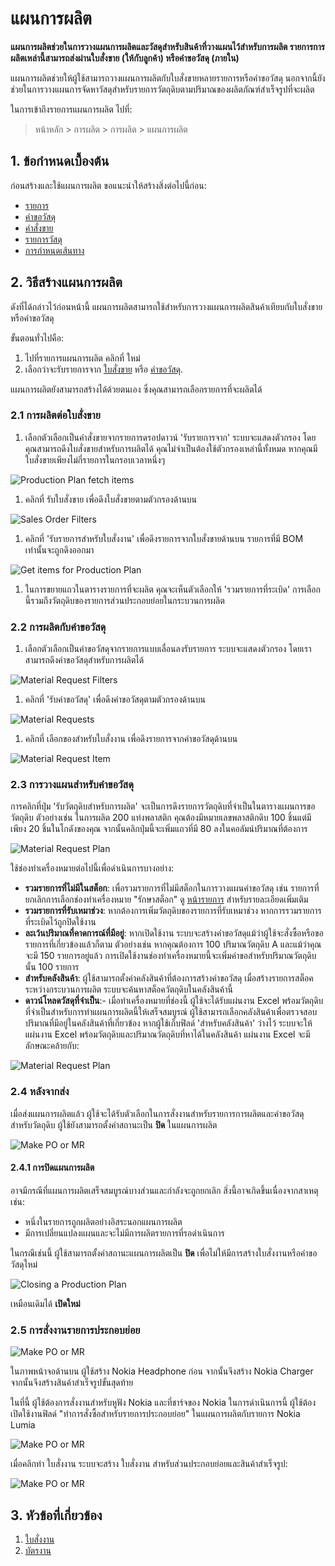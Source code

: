 <!-- add breadcrumbs -->
# แผนการผลิต

**แผนการผลิตช่วยในการวางแผนการผลิตและวัสดุสำหรับสินค้าที่วางแผนไว้สำหรับการผลิต รายการการผลิตเหล่านี้สามารถส่งผ่านใบสั่งขาย (ให้กับลูกค้า) หรือคำขอวัสดุ (ภายใน)**

แผนการผลิตช่วยให้ผู้ใช้สามารถวางแผนการผลิตกับใบสั่งขายหลายรายการหรือคำขอวัสดุ นอกจากนี้ยังช่วยในการวางแผนการจัดหาวัสดุสำหรับรายการวัตถุดิบตามปริมาณของผลิตภัณฑ์สำเร็จรูปที่จะผลิต

ในการเข้าถึงรายการแผนการผลิต ไปที่:

> หน้าหลัก > การผลิต > การผลิต > แผนการผลิต

## 1. ข้อกำหนดเบื้องต้น
ก่อนสร้างและใช้แผนการผลิต ขอแนะนำให้สร้างสิ่งต่อไปนี้ก่อน:

* [รายการ](/docs/user/manual/th/stock/item)
* [คำขอวัสดุ](/docs/user/manual/th/stock/material-request)
* [คำสั่งขาย](/docs/user/manual/th/selling/sales-order)
* [รายการวัสดุ](/docs/user/manual/th/manufacturing/bill-of-materials)
* [การกำหนดเส้นทาง](/docs/user/manual/th/manufacturing/routing)

## 2. วิธีสร้างแผนการผลิต
ดังที่ได้กล่าวไว้ก่อนหน้านี้ แผนการผลิตสามารถใช้สำหรับการวางแผนการผลิตสินค้าเทียบกับใบสั่งขายหรือคำขอวัสดุ

ขั้นตอนทั่วไปคือ:

1. ไปที่รายการแผนการผลิต คลิกที่ ใหม่
1. เลือกว่าจะรับรายการจาก [ใบสั่งขาย](/docs/user/manual/th/selling/sales-order) หรือ [คำขอวัสดุ](/docs/user/manual/th/stock/material-request ).

แผนการผลิตยังสามารถสร้างได้ด้วยตนเอง ซึ่งคุณสามารถเลือกรายการที่จะผลิตได้

### 2.1 การผลิตต่อใบสั่งขาย

1. เลือกตัวเลือกเป็นคำสั่งขายจากรายการดรอปดาวน์ 'รับรายการจาก' ระบบจะแสดงตัวกรอง โดยคุณสามารถดึงใบสั่งขายสำหรับการผลิตได้ คุณไม่จำเป็นต้องใช้ตัวกรองเหล่านี้ทั้งหมด หากคุณมีใบสั่งขายเพียงไม่กี่รายการในกรอบเวลาหนึ่งๆ

  ![Production Plan fetch items]({{docs_base_url}}/assets/img/manufacturing/pp_fetch_from.png)

1. คลิกที่ รับใบสั่งขาย เพื่อดึงใบสั่งขายตามตัวกรองด้านบน

  ![Sales Order Filters]({{docs_base_url}}/assets/img/manufacturing/sales_order_filter.png)

1. คลิกที่ 'รับรายการสำหรับใบสั่งงาน' เพื่อดึงรายการจากใบสั่งขายด้านบน รายการที่มี BOM เท่านั้นจะถูกดึงออกมา

  ![Get items for Production Plan]({{docs_base_url}}/assets/img/manufacturing/get_items_wo.png)

1. ในการขยายแถวในตารางรายการที่จะผลิต คุณจะเห็นตัวเลือกให้ 'รวมรายการที่ระเบิด' การเลือกนี้รวมถึงวัตถุดิบของรายการส่วนประกอบย่อยในกระบวนการผลิต

### 2.2 การผลิตกับคำขอวัสดุ

1. เลือกตัวเลือกเป็นคำขอวัสดุจากรายการแบบเลื่อนลงรับรายการ ระบบจะแสดงตัวกรอง โดยเราสามารถดึงคำขอวัสดุสำหรับการผลิตได้

  <img class="screenshot" alt="Material Request Filters" src="{{docs_base_url}}/assets/img/manufacturing/material_request_filter.png">

1. คลิกที่ 'รับคำขอวัสดุ' เพื่อดึงคำขอวัสดุตามตัวกรองด้านบน

  <img class="screenshot" alt="Material Requests" src="{{docs_base_url}}/assets/img/manufacturing/material_requests.png">

1. คลิกที่ เลือกของสำหรับใบสั่งงาน เพื่อดึงรายการจากคำขอวัสดุด้านบน

  <img class="screenshot" alt="Material Request Item" src="{{docs_base_url}}/assets/img/manufacturing/material_request_items.png">

### 2.3 การวางแผนสำหรับคำขอวัสดุ

การคลิกที่ปุ่ม 'รับวัตถุดิบสำหรับการผลิต' จะเป็นการดึงรายการวัตถุดิบที่จำเป็นในตารางแผนการขอวัตถุดิบ ตัวอย่างเช่น ในการผลิต 200 แท่งพลาสติก คุณต้องมีหมายเลขพลาสติกดิบ 100 ชิ้นแต่มีเพียง 20 ชิ้นในโกดังของคุณ จากนั้นคลิกปุ่มนี้จะเพิ่มแถวที่มี 80 ลงในคอลัมน์ปริมาณที่ต้องการ

<img class="screenshot" alt="Material Request Plan" src="{{docs_base_url}}/assets/img/manufacturing/material_request_plan.png">

ใช้ช่องทำเครื่องหมายต่อไปนี้เพื่อดำเนินการบางอย่าง:

  * <b>รวมรายการที่ไม่มีในสต็อก</b>: เพื่อรวมรายการที่ไม่มีสต็อกในการวางแผนคำขอวัสดุ เช่น รายการที่ยกเลิกการเลือกช่องทำเครื่องหมาย "รักษาสต็อก" ดู [หน้ารายการ](/docs/user/manual/th/stock/item#12-options-when-creating-an-item) สำหรับรายละเอียดเพิ่มเติม
  * <b>รวมรายการที่รับเหมาช่วง</b>: หากต้องการเพิ่มวัตถุดิบของรายการที่รับเหมาช่วง หากการรวมรายการที่ระเบิดไว้ถูกปิดใช้งาน
  * <b>ละเว้นปริมาณที่คาดการณ์ที่มีอยู่</b>: หากเปิดใช้งาน ระบบจะสร้างคำขอวัสดุแม้ว่าผู้ใช้จะสั่งซื้อหรือขอรายการที่เกี่ยวข้องแล้วก็ตาม ตัวอย่างเช่น หากคุณต้องการ 100 ปริมาณวัตถุดิบ A และแม้ว่าคุณจะมี 150 รายการอยู่แล้ว การเปิดใช้งานช่องทำเครื่องหมายนี้จะเพิ่มคำขอสำหรับปริมาณวัตถุดิบนั้น 100 รายการ
  * <b>สำหรับคลังสินค้า</b>: ผู้ใช้สามารถตั้งค่าคลังสินค้าที่ต้องการสร้างคำขอวัสดุ เมื่อสร้างรายการสต็อคระหว่างกระบวนการผลิต ระบบจะค้นหาสต็อควัตถุดิบในคลังสินค้านี้
  * <b>ดาวน์โหลดวัสดุที่จำเป็น</b>:- เมื่อทำเครื่องหมายที่ช่องนี้ ผู้ใช้จะได้รับแผ่นงาน Excel พร้อมวัตถุดิบที่จำเป็นสำหรับการทำแผนการผลิตนี้ให้เสร็จสมบูรณ์ ผู้ใช้สามารถเลือกคลังสินค้าเพื่อตรวจสอบปริมาณที่มีอยู่ในคลังสินค้าที่เกี่ยวข้อง หากผู้ใช้เก็บฟิลด์ 'สำหรับคลังสินค้า' ว่างไว้ ระบบจะให้แผ่นงาน Excel พร้อมวัตถุดิบและปริมาณวัตถุดิบที่หาได้ในคลังสินค้า แผ่นงาน Excel จะมีลักษณะคล้ายกับ:

 <img class="screenshot" alt="Material Request Plan" src="{{docs_base_url}}/assets/img/manufacturing/material_request_excel.png">

### 2.4 หลังจากส่ง

เมื่อส่งแผนการผลิตแล้ว ผู้ใช้จะได้รับตัวเลือกในการสั่งงานสำหรับรายการการผลิตและคำขอวัสดุสำหรับวัตถุดิบ ผู้ใช้ยังสามารถตั้งค่าสถานะเป็น **ปิด** ในแผนการผลิต

<img class="screenshot" alt="Make PO or MR" src="{{docs_base_url}}/assets/img/manufacturing/make_prod_mr_wo.png">

#### 2.4.1 การปิดแผนการผลิต

อาจมีกรณีที่แผนการผลิตเสร็จสมบูรณ์บางส่วนและกำลังจะถูกยกเลิก สิ่งนี้อาจเกิดขึ้นเนื่องจากสาเหตุเช่น:

- หนึ่งในรายการถูกผลิตอย่างอิสระนอกแผนการผลิต
- มีการเปลี่ยนแปลงแผนและจะไม่มีการผลิตรายการที่รอดำเนินการ

ในกรณีเช่นนี้ ผู้ใช้สามารถตั้งค่าสถานะแผนการผลิตเป็น **ปิด** เพื่อไม่ให้มีการสร้างใบสั่งงานหรือคำขอวัสดุใหม่

<img class="screenshot" alt="Closing a Production Plan" src="{{docs_base_url}}/assets/img/manufacturing/production_plan_status.gif">

เหมือนเดิมได้ **เปิดใหม่**

### 2.5 การสั่งงานรายการประกอบย่อย

<img class="screenshot" alt="Make PO or MR" src="{{docs_base_url}}/assets/img/manufacturing/nokia_phone_bom.png">

ในภาพหน้าจอด้านบน ผู้ใช้สร้าง Nokia Headphone ก่อน จากนั้นจึงสร้าง Nokia Charger จากนั้นจึงสร้างสินค้าสำเร็จรูปขั้นสุดท้าย

ในที่นี้ ผู้ใช้ต้องการสั่งงานสำหรับหูฟัง Nokia และที่ชาร์จของ Nokia ในการดำเนินการนี้ ผู้ใช้ต้องเปิดใช้งานฟิลด์ "ทำการสั่งซื้อสำหรับรายการประกอบย่อย" ในแผนการผลิตกับรายการ Nokia Lumia

<img class="screenshot" alt="Make PO or MR" src="{{docs_base_url}}/assets/img/manufacturing/production_plan_for_subassembely.png">

เมื่อคลิกทำ ใบสั่งงาน ระบบจะสร้าง ใบสั่งงาน สำหรับส่วนประกอบย่อยและสินค้าสำเร็จรูป:

<img class="screenshot" alt="Make PO or MR" src="{{docs_base_url}}/assets/img/manufacturing/wo_against_the_production_plan.png">

## 3. หัวข้อที่เกี่ยวข้อง
1. [ใบสั่งงาน](/docs/user/manual/th/manufacturing/work-order)
1. [บัตรงาน](/docs/user/manual/th/manufacturing/job-card)
